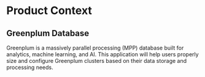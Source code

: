 # Product Context
## Greenplum Database
Greenplum is a massively parallel processing (MPP) database built for analytics, machine learning, and AI. This application will help users properly size and configure Greenplum clusters based on their data storage and processing needs.
